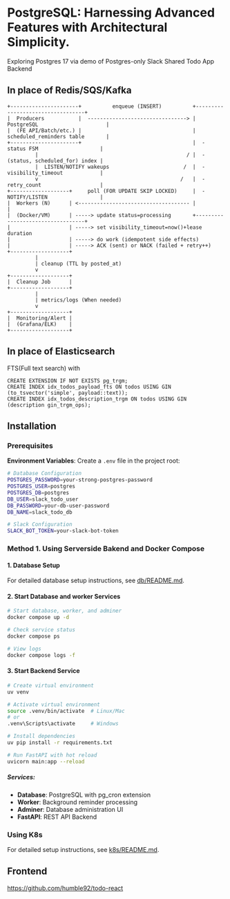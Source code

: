 # PostgreSQL: Harnessing Advanced Features with Architectural Simplicity.

Exploring Postgres 17 via demo of Postgres-only Slack Shared Todo App Backend

## In place of Redis/SQS/Kafka

```
+----------------------+          enqueue (INSERT)          +----------------------------------+
|  Producers           |  --------------------------------> |  PostgreSQL                      |
|  (FE API/Batch/etc.) |                                    |  scheduled_reminders table       |
+----------------------+                                    |  - status FSM                    |
         |                                                / |  - (status, scheduled_for) index |
         |  LISTEN/NOTIFY wakeups                        /  |  - visibility_timeout            |
         v                                              /   |  - retry_count                   |
+-------------------+     poll (FOR UPDATE SKIP LOCKED)     |  - NOTIFY/LISTEN                 |
|  Workers (N)      | <------------------------------------ |                                  |
|  (Docker/VM)      | -----> update status=processing       +----------------------------------+
|                   | -----> set visibility_timeout=now()+lease duration
|                   | -----> do work (idempotent side effects)
|                   | -----> ACK (sent) or NACK (failed + retry++)
+-------------------+
         |
         | cleanup (TTL by posted_at)
         v
+-------------------+
|  Cleanup Job      |
+-------------------+
         |
         | metrics/logs (When needed)
         v
+-------------------+
|  Monitoring/Alert |
|  (Grafana/ELK)    |
+-------------------+
```

## In place of Elasticsearch

FTS(Full text search) with 

```
CREATE EXTENSION IF NOT EXISTS pg_trgm;
CREATE INDEX idx_todos_payload_fts ON todos USING GIN (to_tsvector('simple', payload::text));
CREATE INDEX idx_todos_description_trgm ON todos USING GIN (description gin_trgm_ops);
```

## Installation

### Prerequisites

**Environment Variables**: Create a `.env` file in the project root:
```bash
# Database Configuration
POSTGRES_PASSWORD=your-strong-postgres-password
POSTGRES_USER=postgres
POSTGRES_DB=postgres
DB_USER=slack_todo_user
DB_PASSWORD=your-db-user-password
DB_NAME=slack_todo_db

# Slack Configuration
SLACK_BOT_TOKEN=your-slack-bot-token
```

### Method 1. Using Serverside Bakend and Docker Compose

#### 1. Database Setup
For detailed database setup instructions, see [db/README.md](db/README.md).

#### 2. Start Database and worker Services
```bash
# Start database, worker, and adminer
docker compose up -d

# Check service status
docker compose ps

# View logs
docker compose logs -f
```

#### 3. Start Backend Service

```bash
# Create virtual environment
uv venv

# Activate virtual environment
source .venv/bin/activate  # Linux/Mac
# or
.venv\Scripts\activate     # Windows

# Install dependencies
uv pip install -r requirements.txt

# Run FastAPI with hot reload
uvicorn main:app --reload
```

##### Services:

- **Database**: PostgreSQL with pg_cron extension
- **Worker**: Background reminder processing
- **Adminer**: Database administration UI
- **FastAPI**: REST API Backend

### Using K8s

For detailed setup instructions, see [k8s/README.md](k8s/README.md).

## Frontend

https://github.com/humble92/todo-react

